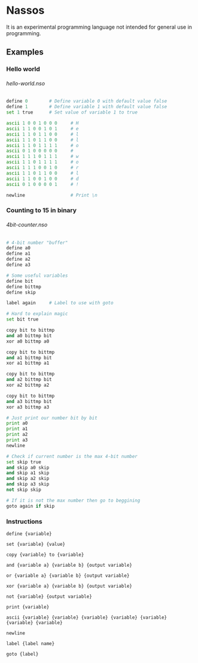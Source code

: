 # Nassos

It is an experimental programming language not intended for general use in programming.

## Examples

### Hello world

###### hello-world.nso

```py
define 0        # Define variable 0 with default value false
define 1        # Define variable 1 with default value false
set 1 true      # Set value of variable 1 to true

ascii 1 0 0 1 0 0 0     # H
ascii 1 1 0 0 1 0 1     # e
ascii 1 1 0 1 1 0 0     # l
ascii 1 1 0 1 1 0 0     # l
ascii 1 1 0 1 1 1 1     # o
ascii 0 1 0 0 0 0 0     #
ascii 1 1 1 0 1 1 1     # w
ascii 1 1 0 1 1 1 1     # o
ascii 1 1 1 0 0 1 0     # r
ascii 1 1 0 1 1 0 0     # l
ascii 1 1 0 0 1 0 0     # d
ascii 0 1 0 0 0 0 1     # !

newline                 # Print \n
```

### Counting to 15 in binary

###### 4bit-counter.nso

```py
# 4-bit number "buffer"
define a0
define a1
define a2
define a3

# Some useful variables
define bit
define bittmp
define skip

label again     # Label to use with goto

# Hard to explain magic
set bit true

copy bit to bittmp
and a0 bittmp bit
xor a0 bittmp a0

copy bit to bittmp
and a1 bittmp bit
xor a1 bittmp a1

copy bit to bittmp
and a2 bittmp bit
xor a2 bittmp a2

copy bit to bittmp
and a3 bittmp bit
xor a3 bittmp a3

# Just print our number bit by bit
print a0
print a1
print a2
print a3
newline

# Check if current number is the max 4-bit number
set skip true
and skip a0 skip
and skip a1 skip
and skip a2 skip
and skip a3 skip
not skip skip

# If it is not the max number then go to beggining
goto again if skip
```

### Instructions

`define {variable}`

`set {variable} {value}`

`copy {variable} to {variable}`

`and {variable a} {variable b} {output variable}`

`or {variable a} {variable b} {output variable}`

`xor {variable a} {variable b} {output variable}`

`not {variable} {output variable}`

`print {variable}`

`ascii {variable} {variable} {variable} {variable} {variable} {variable} {variable}`

`newline`

`label {label name}`

`goto {label}`
